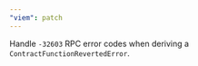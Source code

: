 ```yaml
---
"viem": patch
---
```


Handle `-32603` RPC error codes when deriving a `ContractFunctionRevertedError`.
